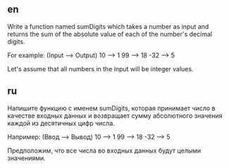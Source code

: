 ## en

Write a function named sumDigits which takes a number as input and returns the sum 
of the absolute value of each of the number's decimal digits.

For example: (Input --> Output)
10 --> 1
99 --> 18
-32 --> 5

Let's assume that all numbers in the input will be integer values.

## ru

Напишите функцию с именем sumDigits, которая принимает число в качестве входных данных 
и возвращает сумму абсолютного значения каждой из десятичных цифр числа.

Например: (Ввод --> Вывод)
10 --> 1
99 --> 18
-32 --> 5

Предположим, что все числа во входных данных будут целыми значениями.